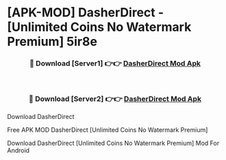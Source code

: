 # [APK-MOD] DasherDirect - [Unlimited Coins No Watermark Premium] 5ir8e



<div align="center">
<h3>🔴 Download [Server1] 👉👉 <a href="https://momento.my/?title=DasherDirect">DasherDirect Mod Apk</a></h3><br>

<h3>🔴 Download [Server2] 👉👉 <a href="https://momento.my/?title=DasherDirect">DasherDirect Mod Apk</a></h3>
</div>



Download DasherDirect 

Free APK MOD DasherDirect [Unlimited Coins No Watermark Premium]

Download DasherDirect [Unlimited Coins No Watermark Premium] Mod For Android

